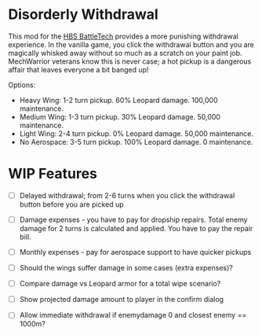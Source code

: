 # Disorderly Withdrawal

This mod for the [HBS BattleTech](http://battletechgame.com/) provides a more punishing withdrawal experience. In the vanilla game, you click the withdrawal button and you are magically whisked away without so much as a scratch on your paint job. MechWarrior veterans know this is never case; a hot pickup is a dangerous affair that leaves everyone a bit banged up!

Options:

* Heavy Wing: 1-2 turn pickup. 60% Leopard damage. 100,000 maintenance.
* Medium Wing: 1-3 turn pickup. 30% Leopard damage. 50,000 maintenance.
* Light Wing: 2-4 turn pickup. 0% Leopard damage. 50,000 maintenance.
* No Aerospace: 3-5 turn pickup. 100% Leopard damage. 0 maintenance.

# WIP Features
- [ ] Delayed withdrawal; from 2-6 turns when you click the withdrawal button before you are picked up

- [ ] Damage expenses -  you have to pay for dropship repairs. Total enemy damage for 2 turns is calculated and applied. You have to pay the repair bill. 

- [ ] Monthly expenses - pay for aerospace support to have quicker pickups

- [ ] Should the wings suffer damage in some cases (extra expenses)?

- [ ] Compare damage vs Leopard armor for a total wipe scenario?

- [ ] Show projected damage amount to player in the confirm dialog

- [ ] Allow immediate withdrawal if enemydamage 0 and closest enemy == 1000m?

  
